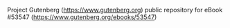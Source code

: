 Project Gutenberg (https://www.gutenberg.org) public repository for
eBook #53547 (https://www.gutenberg.org/ebooks/53547)
